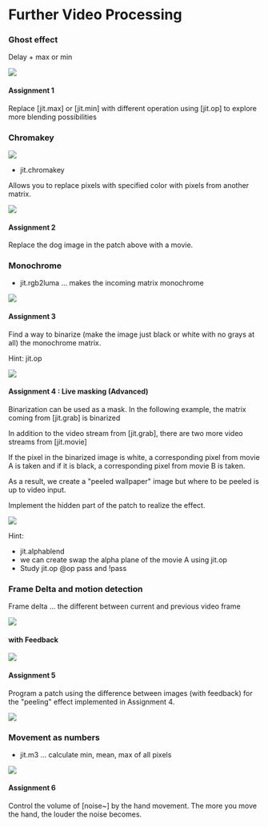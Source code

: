 # Further Video Processing

### Ghost effect

Delay + max or min

![](K6/4.png)

#### Assignment 1
Replace [jit.max] or [jit.min] with different operation using [jit.op] to explore more blending possibilities

### Chromakey

![](K6/chroma.png)

- jit.chromakey

Allows you to replace pixels with specified color with pixels from another matrix.

![](K6/5.png)

#### Assignment 2
Replace the dog image in the patch above with a movie.

### Monochrome

- jit.rgb2luma ... makes the incoming matrix monochrome

![](K6/luma.png)

#### Assignment 3
Find a way to binarize (make the image just black or white with no grays at all) the monochrome matrix.

Hint: jit.op 

![](K6/binary.png)

#### Assignment 4 : Live masking (Advanced)

Binarization can be used as a mask.
In the following example, the matrix coming from [jit.grab] is binarized 

In addition to the video stream from [jit.grab], there are two more video streams from [jit.movie]

If the pixel in the binarized image is white, a corresponding pixel from movie A is taken and if it is black, a corresponding pixel from movie B is taken.

As a result, we create a "peeled wallpaper" image but where to be peeled is up to video input.

Implement the hidden part of the patch to realize the effect.

![](K6/a7.png)

Hint: 
- jit.alphablend 
- we can create swap the alpha plane of the movie A using jit.op
- Study jit.op @op pass and !pass

### Frame Delta and motion detection

Frame delta ... the different between current and previous video frame

![](K6/8.png)

#### with Feedback

![](K6/9.png)

#### Assignment 5

Program a patch using the difference between images (with feedback) for the "peeling" effect implemented in Assignment 4.

![](K6/aufgabe2.gif)

### Movement as numbers

- jit.m3 ... calculate min, mean, max of all pixels

![](K6/10.png)

#### Assignment 6

Control the volume of [noise~] by the hand movement. The more you move the hand, the louder the noise becomes.

